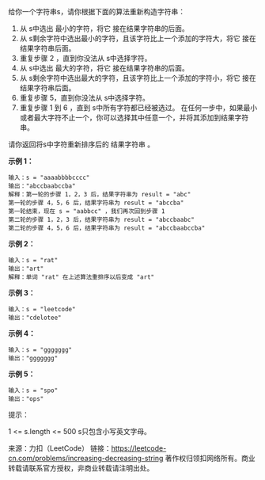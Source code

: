 给你一个字符串s，请你根据下面的算法重新构造字符串：

1. 从 s中选出 最小的字符，将它 接在结果字符串的后面。
2. 从 s剩余字符中选出最小的字符，且该字符比上一个添加的字符大，将它 接在结果字符串后面。
3. 重复步骤 2 ，直到你没法从 s中选择字符。
4. 从 s中选出 最大的字符，将它 接在结果字符串的后面。
5. 从 s剩余字符中选出最大的字符，且该字符比上一个添加的字符小，将它 接在结果字符串后面。
6. 重复步骤 5，直到你没法从 s中选择字符。
7. 重复步骤 1 到 6 ，直到 s中所有字符都已经被选过。
在任何一步中，如果最小或者最大字符不止一个，你可以选择其中任意一个，并将其添加到结果字符串。

请你返回将s中字符重新排序后的 结果字符串 。



**示例 1：**
```
输入：s = "aaaabbbbcccc"
输出："abccbaabccba"
解释：第一轮的步骤 1，2，3 后，结果字符串为 result = "abc"
第一轮的步骤 4，5，6 后，结果字符串为 result = "abccba"
第一轮结束，现在 s = "aabbcc" ，我们再次回到步骤 1
第二轮的步骤 1，2，3 后，结果字符串为 result = "abccbaabc"
第二轮的步骤 4，5，6 后，结果字符串为 result = "abccbaabccba"
```
**示例 2：**
```
输入：s = "rat"
输出："art"
解释：单词 "rat" 在上述算法重排序以后变成 "art"
```
**示例 3：**
```
输入：s = "leetcode"
输出："cdelotee"
```
**示例 4：**
```
输入：s = "ggggggg"
输出："ggggggg"
```
**示例 5：**
```
输入：s = "spo"
输出："ops"
```


提示：

1 <= s.length <= 500
s只包含小写英文字母。


来源：力扣（LeetCode）
链接：https://leetcode-cn.com/problems/increasing-decreasing-string
著作权归领扣网络所有。商业转载请联系官方授权，非商业转载请注明出处。